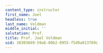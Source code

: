 ```yaml
---
content_type: instructor
first_name: Joel
headless: true
last_name: Voldman
middle_initial: ''
salutation: Prof.
title: Prof. Joel Voldman
uid: 38303669-59a6-80b2-0955-f5d9a013769c
---
```

